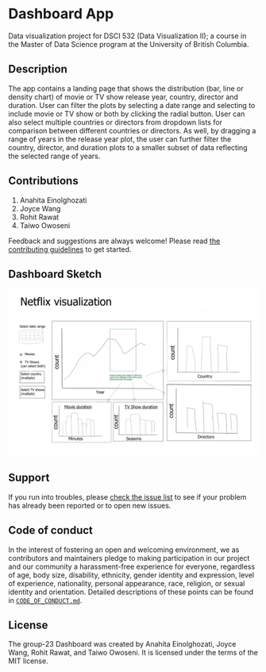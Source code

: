 # Dashboard App

Data visualization project for DSCI 532 (Data Visualization II); a
course in the Master of Data Science program at the University of
British Columbia.

## Description
The app contains a landing page that shows the distribution (bar, line or density chart) of movie or TV show release year, country, director and duration. User can filter the plots by selecting a date range and selecting to include movie or TV show or both by clicking the radial button. User can also select multiple countries or directors from dropdown lists for comparison between different countries or directors. As well, by dragging a range of years in the release year plot, the user can further filter the country, director, and duration plots to a smaller subset of data reflecting the selected range of years.


## Contributions

1. Anahita Einolghozati
2. Joyce Wang 
3. Rohit Rawat
4. Taiwo Owoseni

Feedback and suggestions are always welcome! Please read [the contributing
guidelines](https://github.com/UBC-MDS/group23/blob/main/CONTRIBUTING.md)
to get started.

## Dashboard Sketch


![dashboard_sketch](dashboard_sketch.png)

## Support

If you run into troubles, please [check the issue
list](https://github.com/UBC-MDS/group23/issues) to see
if your problem has already been reported or to open new issues.

## Code of conduct

In the interest of fostering an open and welcoming environment, we as contributors and maintainers pledge to making participation in our project and our community a harassment-free experience for everyone, regardless of age, body size, disability, ethnicity, gender identity and expression, level of experience, nationality, personal appearance, race, religion, or sexual identity and orientation. Detailed descriptions
of these points can be found in [`CODE_OF_CONDUCT.md`](https://github.com/UBC-MDS/group23/blob/main/CONDUCT.md).

## License
The group-23 Dashboard was created by Anahita Einolghozati, Joyce Wang, Rohit Rawat, and Taiwo Owoseni. It is licensed under the terms of the MIT license.

